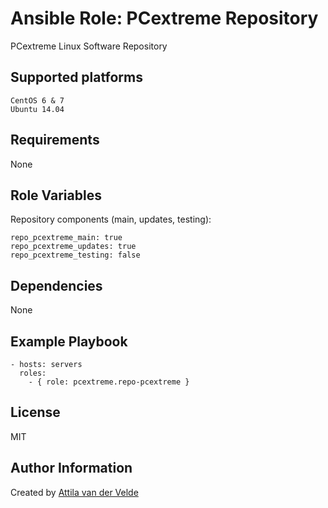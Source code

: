 # Ansible Role: PCextreme Repository

PCextreme Linux Software Repository

## Supported platforms

```
CentOS 6 & 7
Ubuntu 14.04
```

## Requirements

None

## Role Variables

Repository components (main, updates, testing):

```
repo_pcextreme_main: true
repo_pcextreme_updates: true
repo_pcextreme_testing: false
```

## Dependencies

None

## Example Playbook

```
- hosts: servers
  roles:
    - { role: pcextreme.repo-pcextreme }
```

## License

MIT

## Author Information

Created by [Attila van der Velde](https://github.com/vdvm)
